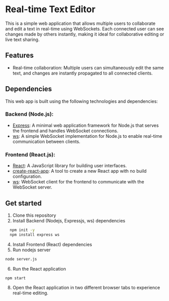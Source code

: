 # Real-time Text Editor

This is a simple web application that allows multiple users to collaborate and edit a text in real-time using WebSockets. Each connected user can see changes made by others instantly, making it ideal for collaborative editing or live text sharing.

## Features

- Real-time collaboration: Multiple users can simultaneously edit the same text, and changes are instantly propagated to all connected clients.

## Dependencies

This web app is built using the following technologies and dependencies:

### Backend (Node.js):

- [Express](https://www.npmjs.com/package/express): A minimal web application framework for Node.js that serves the frontend and handles WebSocket connections.
- [ws](https://www.npmjs.com/package/ws): A simple WebSocket implementation for Node.js to enable real-time communication between clients.

### Frontend (React.js):

- [React](https://reactjs.org/): A JavaScript library for building user interfaces.
- [create-react-app](https://create-react-app.dev/): A tool to create a new React app with no build configuration.
- [ws](https://www.npmjs.com/package/ws): WebSocket client for the frontend to communicate with the WebSocket server.

## Get started

1. Clone this repository
2. Install Backend (Nodejs, Expressjs, ws) dependencies
```bash
  npm init -y
  npm install express ws
```
4. Install Frontend (React) dependencies
5. Run nodejs server

```bash
node server.js
```
6. Run the React application
```bash
npm start
```
8. Open the React application in two different browser tabs to experience real-time editing. 
